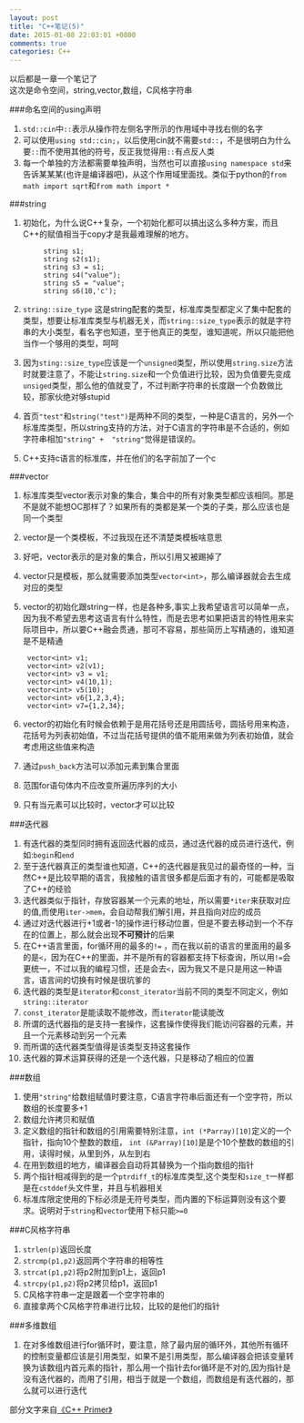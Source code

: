 ```yaml
---
layout: post
title: "C++笔记(5)"
date: 2015-01-08 22:03:01 +0800
comments: true
categories: C++
---
```

以后都是一章一个笔记了    
这次是命令空间，string,vector,数组，C风格字符串
<!-- more-->
###命名空间的using声明
1. `std::cin`中`::`表示从操作符左侧名字所示的作用域中寻找右侧的名字
2. 可以使用`using std::cin;`，以后使用cin就不需要`std::`，不是很明白为什么要`::`而不使用其他的符号，反正我觉得用`::`有点反人类
3. 每一个单独的方法都需要单独声明，当然也可以直接`using namespace std`来告诉某某某(也许是编译器吧)，从这个作用域里面找。类似于python的`from math import sqrt`和`from math import *`

###string
1. 初始化，为什么说C++复杂，一个初始化都可以搞出这么多种方案，而且C++的赋值相当于copy才是我最难理解的地方。

			string s1;
			string s2(s1);
			string s3 = s1;
			string s4("value");
			string s5 = "value";
			string s6(10,'c');
2. `string::size_type` 这是string配套的类型，标准库类型都定义了集中配套的类型，想要让标准库类型与机器无关，而`string::size_type`表示的就是字符串的大小类型，看名字也知道，至于他真正的类型，谁知道呢，所以只能把他当作一个够用的类型，呵呵
3. 因为`sting::size_type`应该是一个`unsigned`类型，所以使用`string.size`方法时就要注意了，不能让`string.size`和一个负值进行比较，因为负值要先变成`unsiged`类型，那么他的值就变了，不过判断字符串的长度跟一个负数做比较，那家伙绝对够stupid
4. 首页`"test"`和`string("test")`是两种不同的类型，一种是C语言的，另外一个标准库类型，所以string支持的方法，对于C语言的字符串是不合适的，例如字符串相加`"string" +  "string"`觉得是错误的。
5. C++支持c语言的标准库，并在他们的名字前加了一个c

###vector
1. 标准库类型vector表示对象的集合，集合中的所有对象类型都应该相同。那是不是就不能想OC那样了？如果所有的类都是某一个类的子类，那么应该也是同一个类型
2. vector是一个类模板，不过我现在还不清楚类模板啥意思
3. 好吧，vector表示的是对象的集合，所以引用又被踢掉了
4. vector只是模板，那么就需要添加类型`vector<int>`，那么编译器就会去生成对应的类型
5. vector的初始化跟string一样，也是各种多,事实上我希望语言可以简单一点，因为我不希望去思考这语言有什么特性，而是去思考如果把语言的特性用来实际项目中，所以要C++融会贯通，那可不容易，那些简历上写精通的，谁知道是不是精通

		vector<int> v1;
		vector<int> v2(v1);
		vector<int> v3 = v1;
		vector<int> v4(10,1);
		vector<int> v5(10);
		vector<int> v6{1,2,3,4};
		vector<int> v7={1,2,34};

6. vector的初始化有时候会依赖于是用花括号还是用圆括号，圆括号用来构造，花括号为列表初始值，不过当花括号提供的值不能用来做为列表初始值，就会考虑用这些值来构造
7. 通过`push_back`方法可以添加元素到集合里面
8. 范围for语句体内不应改变所遍历序列的大小
9. 只有当元素可以比较时，vector才可以比较

###迭代器
1. 有迭代器的类型同时拥有返回迭代器的成员，通过迭代器的成员进行迭代，例如:`begin`和`end`
2. 至于迭代器真正的类型谁也知道，C++的迭代器是我见过的最奇怪的一种，当然C++是比较早期的语言，我接触的语言很多都是后面才有的，可能都是吸取了C++的经验
3. 迭代器类似于指针，存放容器某一个元素的地址，所以需要`*iter`来获取对应的值,而使用`iter->mem`，会自动帮我们解引用，并且指向对应的成员
4. 通过对迭代器进行+1或者-1的操作进行移动位置，但是不要去移动到一个不存在的位置上，那么就会出现**不可预计**的后果
5. 在C++语言里面，for循环用的最多的`!=` ，而在我以前的语言的里面用的最多的是`<`，因为在C++的里面，并不是所有的容器都支持下标查询，所以用`!=`会更统一，不过以我的编程习惯，还是会去`<`，因为我又不是只是用这一种语言，语言间的切换有时候是很坑爹的
6. 迭代器的类型是`iterator`和`const_iterator`当前不同的类型不同定义，例如`string::iterator`
7. `const_iterator`是能读取不能修改，而`iterator`能读能改
8. 所谓的迭代器指的是支持一套操作，这套操作使得我们能访问容器的元素，并且一个元素移动到另一个元素
9. 而所谓的迭代器类型值得是该类型支持这套操作
10. 迭代器的算术运算获得的还是一个迭代器，只是移动了相应的位置

###数组
1. 使用`"string"`给数组赋值时要注意，C语言字符串后面还有一个空字符，所以数组的长度要多+1
2. 数组允许拷贝和赋值
3. 定义数组的指针和数组的引用需要特别注意，`int (*Parray)[10]`定义的一个指针，指向10个整数的数组，	`int (&Parray)[10]`是是个10个整数的数组的引用，读得时候，从里到外，从左到右
4. 在用到数组的地方，编译器会自动将其替换为一个指向数组的指针
5. 两个指针相减得到的是一个`ptrdiff_t`的标准库类型,这个类型和`size_t`一样都是在`cstddef`头文件里，并且与机器相关
6. 标准库限定使用的下标必须是无符号类型，而内置的下标运算则没有这个要求。说明对于`string`和`vector`使用下标只能`>=0`

###C风格字符串
1. `strlen(p)`返回长度
2. `strcmp(p1,p2)`返回两个字符串的相等性
3. `strcat(p1,p2)`将p2附加到p1上，返回p1
4. `strcpy(p1,p2)`将p2拷贝给p1，返回p1
5. C风格字符串一定是跟着一个空字符串的
6. 直接拿两个C风格字符串进行比较，比较的是他们的指针

###多维数组
1. 在对多维数组进行for循环时，要注意，除了最内层的循环外，其他所有循环的控制变量都应该是引用类型，如果不是引用类型，那么编译器会把该变量转换为该数组内首元素的指针，那么用一个指针去for循环是不对的,因为指针是没有迭代器的，而用了引用，相当于就是一个数组，而数组是有迭代器的，那么就可以进行迭代

部分文字来自[《C++ Primer》](http://www.amazon.cn/gp/product/B00ESUIL0O/ref=as_li_ss_tl?ie=UTF8&camp=536&creative=3132&creativeASIN=B00ESUIL0O&linkCode=as2&tag=robinwu-23)